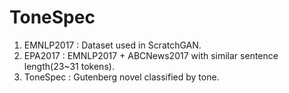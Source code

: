 # ToneSpec
1. EMNLP2017 : Dataset used in ScratchGAN.
2. EPA2017 : EMNLP2017 + ABCNews2017 with similar sentence length(23~31 tokens).
3. ToneSpec : Gutenberg novel classified by tone.

